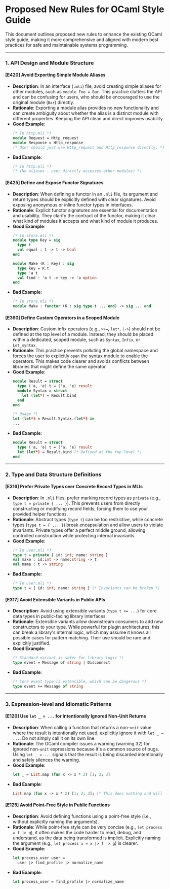 # Proposed New Rules for OCaml Style Guide

This document outlines proposed new rules to enhance the existing OCaml style guide, making it more comprehensive and aligned with modern best practices for safe and maintainable systems programming.

---

### 1. API Design and Module Structure

#### [E420] Avoid Exporting Simple Module Aliases

*   **Description**: In an interface (`.mli`) file, avoid creating simple aliases for other modules, such as `module Foo = Bar`. This practice clutters the API and can be confusing for users, who should be encouraged to use the original module (`Bar`) directly.
*   **Rationale**: Exporting a module alias provides no new functionality and can create ambiguity about whether the alias is a distinct module with different properties. Keeping the API clean and direct improves usability.
*   **Good Example**:
    ```ocaml
    (* In http.mli *)
    module Request = Http_request
    module Response = Http_response
    (* User should just use Http_request and Http_response directly. *)
    ```
*   **Bad Example**:
    ```ocaml
    (* In http.mli *)
    (* (No aliases - user directly accesses other modules) *)
    ```

#### [E425] Define and Expose Functor Signatures

*   **Description**: When defining a functor in an `.mli` file, its argument and return types should be explicitly defined with clear signatures. Avoid exposing anonymous or inline functor types in interfaces.
*   **Rationale**: Explicit functor signatures are essential for documentation and usability. They clarify the contract of the functor, making it clear what kind of modules it accepts and what kind of module it produces.
*   **Good Example**:
    ```ocaml
    (* In store.mli *)
    module type Key = sig
      type t
      val equal : t -> t -> bool
    end

    module Make (K : Key) : sig
      type key = K.t
      type 'a t
      val find : 'a t -> key -> 'a option
    end
    ```
*   **Bad Example**:
    ```ocaml
    (* In store.mli *)
    module Make : functor (K : sig type t ... end) -> sig ... end
    ```

#### [E360] Define Custom Operators in a Scoped Module

*   **Description**: Custom infix operators (e.g., `>>=`, `let*`, `|->`) should not be defined at the top level of a module. Instead, they should be placed within a dedicated, scoped module, such as `Syntax`, `Infix`, or `Let_syntax`.
*   **Rationale**: This practice prevents polluting the global namespace and forces the user to explicitly `open` the syntax module to enable the operators. This makes code clearer and avoids conflicts between libraries that might define the same operator.
*   **Good Example**:
    ```ocaml
    module Result = struct
      type ('a, 'e) t = ('a, 'e) result
      module Syntax = struct
        let (let*) = Result.bind
      end
    end

    (* Usage *)
    let (let*) = Result.Syntax.(let*) in
    ...
    ```
*   **Bad Example**:
    ```ocaml
    module Result = struct
      type ('a, 'e) t = ('a, 'e) result
      let (let*) = Result.bind (* Defined at the top level *)
    end
    ```

---

### 2. Type and Data Structure Definitions

#### [E316] Prefer Private Types over Concrete Record Types in MLIs

*   **Description**: In `.mli` files, prefer marking record types as `private` (e.g., `type t = private { ... }`). This prevents users from directly constructing or modifying record fields, forcing them to use your provided helper functions.
*   **Rationale**: Abstract types (`type t`) can be too restrictive, while concrete types (`type t = { ... }`) break encapsulation and allow users to violate invariants. Private types offer a perfect middle ground, allowing controlled construction while protecting internal invariants.
*   **Good Example**:
    ```ocaml
    (* In user.mli *)
    type t = private { id: int; name: string }
    val make : id:int -> name:string -> t
    val name : t -> string
    ```
*   **Bad Example**:
    ```ocaml
    (* In user.mli *)
    type t = { id: int; name: string } (* Invariants can be broken *)
    ```

#### [E317] Avoid Extensible Variants in Public APIs

*   **Description**: Avoid using extensible variants (`type t += ...`) for core data types in public-facing library interfaces.
*   **Rationale**: Extensible variants allow downstream consumers to add new constructors to your type. While powerful for plugin architectures, this can break a library's internal logic, which may assume it knows all possible cases for pattern matching. Their use should be rare and explicitly justified.
*   **Good Example**:
    ```ocaml
    (* Standard variant is safer for library logic *)
    type event = Message of string | Disconnect
    ```
*   **Bad Example**:
    ```ocaml
    (* Core event type is extensible, which can be dangerous *)
    type event += Message of string
    ```

---

### 3. Expression-level and Idiomatic Patterns

#### [E120] Use `let _ = ...` for Intentionally Ignored Non-Unit Returns

*   **Description**: When calling a function that returns a non-`unit` value where the result is intentionally not used, explicitly ignore it with `let _ = ...`. Do not simply call it on its own line.
*   **Rationale**: The OCaml compiler issues a warning (warning 32) for ignored non-`unit` expressions because it's a common source of bugs. Using `let _ = ...` signals that the result is being discarded intentionally and safely silences the warning.
*   **Good Example**:
    ```ocaml
    let _ = List.map (fun x -> x * 2) [1; 2; 3]
    ```
*   **Bad Example**:
    ```ocaml
    List.map (fun x -> x * 2) [1; 2; 3]; (* This does nothing and will warn *)
    ```

#### [E125] Avoid Point-Free Style in Public Functions

*   **Description**: Avoid defining functions using a point-free style (i.e., without explicitly naming the arguments).
*   **Rationale**: While point-free style can be very concise (e.g., `let process = f |> g`), it often makes the code harder to read, debug, and understand, as the data being transformed is implicit. Explicitly naming the argument (e.g., `let process x = x |> f |> g`) is clearer.
*   **Good Example**:
    ```ocaml
    let process_user user =
      user |> find_profile |> normalize_name
    ```
*   **Bad Example**:
    ```ocaml
    let process_user = find_profile |> normalize_name
    ```
